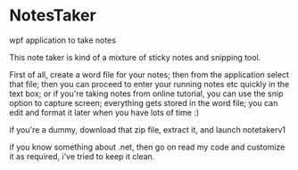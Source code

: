 # NotesTaker
wpf application to take notes

This note taker is kind of a mixture of sticky notes and snipping tool.

First of all, create a word file for your notes;
then from the application select that file;
then you can proceed to enter your running notes etc quickly in the text box;
or if you're taking notes from online tutorial, you can use the snip option to capture screen;
everything gets stored in the word file; you can edit and format it later when you have lots of time :)


if you're a dummy, download that zip file, extract it, and launch notetakerv1

if you know something about .net, then go on read my code and customize it as required, 
i've tried to keep it clean.
